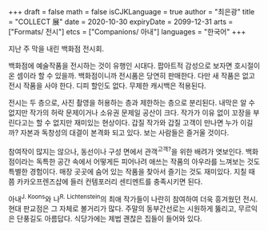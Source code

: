 +++
draft = false
math = false
isCJKLanguage = true
author = "최은광"
title = "COLLECT 展"
date = 2020-10-30
expiryDate = 2099-12-31
arts = ["Formats/ 전시"]
etcs = ["Companions/ 아내"]
languages = "한국어"
+++

지난 주 막을 내린 백화점 전시회.  
  
백화점에 예술작품을 전시하는 것이 유행인 시대다. 팝아트적 감성으로 보자면 호시절이 온 셈이라 할 수 있을까. 백화점이니까 전시품은 당연히 판매한다. 다만 새 작품은 없고 전시 작품을 사야 한다. 디피 할인도 없다. 무제한 캐시백은 적용된다.  
  
전시는 두 층으로, 사진 촬영을 허용하는 층과 제한하는 층으로 분리된다. 내막은 알 수 없지만 작가의 허락 문제이거나 소유권 문제일 공산이 크다. 작가가 이유 없이 꼬장을 부린다고는 할 수 없지만 재미있는 현상이다. 갑질 작가와 갑질 고객이 만나면 누가 이길까? 자본과 독창성의 대결이 본격화 되고 있다. 보는 사람들은 즐거울 것이다.  
  
참여작이 많지는 않으나, 동선이나 구성 면에서 관객<sup>고객?</sup>을 위한 배려가 엿보인다. 백화점이라는 독특한 공간 속에서 어떻게든 피어나려 애쓰는 작품의 아우라를 느껴보는 것도 특별한 경험이다. 매장 곳곳에 숨어 있는 작품을 찾아서 즐기는 것도 재미있다. 지칠 때쯤 카카오프렌즈샵에 들러 컨템포러리 센티멘트를 충족시키면 된다.  
  
아내<sup>J. Koons</sup>와 나<sup>R. Lichtenstein</sup>의 최애 작가들이 나란히 참여하여 더욱 흥겨웠던 전시. 현대 판교점은 그 자체로 볼거리가 많다. 주말의 동부간선로는 시원하게 뚫리고, 무르익은 단풍길도 아름답다. 식당가에는 제법 괜찮은 집들이 들어와 있다.
